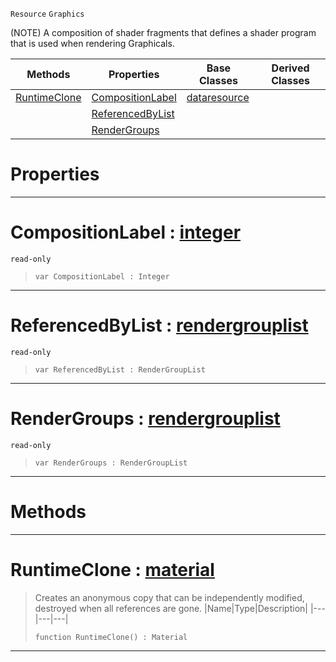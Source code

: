  `Resource` `Graphics`



(NOTE) A composition of shader fragments that defines a shader program that is used when rendering Graphicals.

|Methods|Properties|Base Classes|Derived Classes|
|---|---|---|---|
|[ RuntimeClone](https://plasmaengine.github.io/PlasmaDocs/Plasma1/C++/code_reference/class_reference/material.markdown#runtimeclone-plasma-engine)|[ CompositionLabel](https://plasmaengine.github.io/PlasmaDocs/Plasma1/C++/code_reference/class_reference/material.markdown#compositionlabel-plasma-en)|[dataresource](https://plasmaengine.github.io/PlasmaDocs/Plasma1/C++/code_reference/class_reference/dataresource.markdown)| |
| |[ ReferencedByList](https://plasmaengine.github.io/PlasmaDocs/Plasma1/C++/code_reference/class_reference/material.markdown#referencedbylist-plasma-en)| | |
| |[ RenderGroups](https://plasmaengine.github.io/PlasmaDocs/Plasma1/C++/code_reference/class_reference/material.markdown#rendergroups-plasma-engine)| | |


 #  Properties


---  
 #  CompositionLabel : [integer](https://plasmaengine.github.io/PlasmaDocs/Plasma1/C++/code_reference/lightning_base_types/integer.markdown)

 `read-only`

> 
> ``` lang=cpp, name=Lightning
> var CompositionLabel : Integer


---  
 #  ReferencedByList : [rendergrouplist](https://plasmaengine.github.io/PlasmaDocs/Plasma1/C++/code_reference/class_reference/rendergrouplist.markdown)

 `read-only`

> 
> ``` lang=cpp, name=Lightning
> var ReferencedByList : RenderGroupList


---  
 #  RenderGroups : [rendergrouplist](https://plasmaengine.github.io/PlasmaDocs/Plasma1/C++/code_reference/class_reference/rendergrouplist.markdown)

 `read-only`

> 
> ``` lang=cpp, name=Lightning
> var RenderGroups : RenderGroupList


---  
 #  Methods


---  
 #  RuntimeClone : [material](https://plasmaengine.github.io/PlasmaDocs/Plasma1/C++/code_reference/class_reference/material.markdown)

> Creates an anonymous copy that can be independently modified, destroyed when all references are gone.
> |Name|Type|Description|
> |---|---|---|
> ``` lang=cpp, name=Lightning
> function RuntimeClone() : Material
> ``` 


---  
 

 